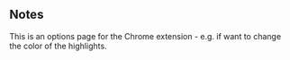 ## Notes

This is an options page for the Chrome extension - e.g. if want to change the color of the highlights.